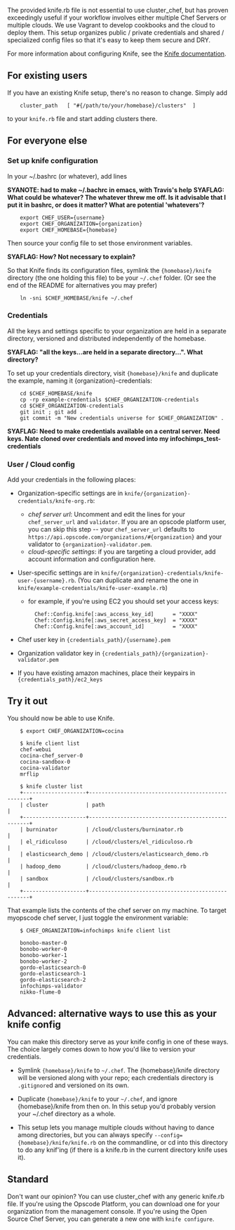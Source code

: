 The provided knife.rb file is not essential to use cluster_chef, but has proven exceedingly useful if your workflow involves either multiple Chef Servers or multiple clouds. We use Vagrant to develop cookbooks and the cloud to deploy them. This setup organizes public / private credentials and shared / specialized config files so that it's easy to keep them secure and DRY.

For more information about configuring Knife, see the [Knife documentation](http://wiki.opscode.com/display/chef/Knife).

## For existing users

If you have an existing Knife setup, there's no reason to change. Simply add

        cluster_path   [ "#{/path/to/your/homebase}/clusters"  ]

to your `knife.rb` file and start adding clusters there. 

## For everyone else

### Set up knife configuration

In your ~/.bashrc (or whatever), add lines

**SYANOTE: had to make ~/.bachrc in emacs, with Travis's help**
**SYAFLAG: What could be whatever?  The whatever threw me off.  Is it advisable that I put it in bashrc, or does it matter?  What are potential 'whatevers'?**

        export CHEF_USER={username}         
        export CHEF_ORGANIZATION={organization}  
        export CHEF_HOMEBASE={homebase}

Then source your config file to set those environment variables.

**SYAFLAG: How?  Not necessary to explain?**

So that Knife finds its configuration files, symlink the `{homebase}/knife` directory (the one holding this file) to be your `~/.chef` folder. (Or see the end of the README for alternatives you may prefer)

        ln -sni $CHEF_HOMEBASE/knife ~/.chef

### Credentials

All the keys and settings specific to your organization are held in a separate directory, versioned and distributed independently of the homebase. 

**SYAFLAG: "all the keys...are held in a separate directory...".  What directory?**

To set up your credentials directory, visit `{homebase}/knife` and duplicate the example, naming it {organization}-credentials:

        cd $CHEF_HOMEBASE/knife 
        cp -rp example-credentials $CHEF_ORGANIZATION-credentials
        cd $CHEF_ORGANIZATION-credentials
        git init ; git add .
        git commit -m "New credentials universe for $CHEF_ORGANIZATION" .

**SYAFLAG: Need to make credentials available on a central server. Need keys.  Nate cloned over credentials and moved into my infochimps_test-credentials**


### User / Cloud config

Add your credentials in the following places:

* Organization-specific settings are in `knife/{organization}-credentials/knife-org.rb`:
  - _chef server url_: Uncomment and edit the lines for your `chef_server_url` and `validator`. If you are an opscode platform user, you can skip this step -- your `chef_server_url` defaults to `https://api.opscode.com/organizations/#{organization}` and your validator to `{organization}-validator.pem`.
  - _cloud-specific settings_: if you are targeting a cloud provider, add account information and configuration here. 

* User-specific settings are in `knife/{organization}-credentials/knife-user-{username}.rb`. (You can duplicate and rename the one in `knife/example-credentials/knife-user-example.rb`)
  - for example, if you're using EC2 you should set your access keys:

          Chef::Config.knife[:aws_access_key_id]      = "XXXX"
          Chef::Config.knife[:aws_secret_access_key]  = "XXXX"
          Chef::Config.knife[:aws_account_id]         = "XXXX"
        
* Chef user key in `{credentials_path}/{username}.pem`

* Organization validator key in `{credentials_path}/{organization}-validator.pem`

* If you have existing amazon machines, place their keypairs in `{credentials_path}/ec2_keys` 

## Try it out

You should now be able to use Knife.

        $ export CHEF_ORGANIZATION=cocina 

        $ knife client list
        chef-webui
        cocina-chef_server-0
        cocina-sandbox-0
        cocina-validator
        mrflip

        $ knife cluster list
        +--------------------+---------------------------------------------------+ 
        | cluster            | path                                              |
        +--------------------+---------------------------------------------------+
        | burninator         | /cloud/clusters/burninator.rb                     |
        | el_ridiculoso      | /cloud/clusters/el_ridiculoso.rb                  |
        | elasticsearch_demo | /cloud/clusters/elasticsearch_demo.rb             |
        | hadoop_demo        | /cloud/clusters/hadoop_demo.rb                    |
        | sandbox            | /cloud/clusters/sandbox.rb                        |
        +--------------------+---------------------------------------------------+

That example lists the contents of the chef server on my machine. To target myopscode chef server, I just toggle the environment variable:

        $ CHEF_ORGANIZATION=infochimps knife client list
        
        bonobo-master-0
        bonobo-worker-0
        bonobo-worker-1
        bonobo-worker-2
        gordo-elasticsearch-0
        gordo-elasticsearch-1
        gordo-elasticsearch-2
        infochimps-validator
        nikko-flume-0

## Advanced: alternative ways to use this as your knife config

You can make this directory serve as your knife config in one of these ways. The
choice largely comes down to how you'd like to version your credentials.

* Symlink `{homebase}/knife` to `~/.chef`. The {homebase}/knife directory will
  be versioned along with your repo; each credentials directory is `.gitignore`d
  and versioned on its own.
  
* Duplicate `{homebase}/knife` to your `~/.chef`, and ignore {homebase}/knife
  from then on. In this setup you'd probably version your ~/.chef directory as a
  whole.

* This setup lets you manage multiple clouds without having to dance among
  directories, but you can always specify `--config={homebase}/knife/knife.rb`
  on the commandline, or cd into this directory to do any knif'ing (if there is
  a knife.rb in the current directory knife uses it).

## Standard

Don't want our opinion? You can use cluster_chef with any generic knife.rb file. If you're using the Opscode Platform, you can download one for your organization from the management console. If you're using the Open Source Chef Server, you can generate a new one with `knife configure`. 

